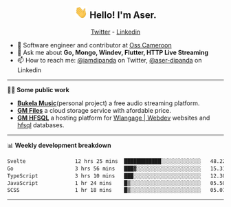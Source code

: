 <h2 align="center"> <img src="https://github.com/gabriel-TheCode/gabriel-TheCode/blob/master/gifs/Hi.gif" width="30px"> Hello! I'm Aser.</h2>
<p align="center">
  <a href="https://twitter.com/iamdipanda">Twitter</a> - 
  <a href="https://www.linkedin.com/in/aser-dipanda/">Linkedin</a>
</p>


- 🔭 Software engineer and contributor at [Oss Cameroon](https://github.com/osscameroon)
- 💬 Ask me about **Go, Mongo, Windev, Flutter, HTTP Live Streaming**
- 📫 How to reach me: [@iamdipanda](https://twitter.com/iamdipanda) on Twitter, [@aser-dipanda](https://www.linkedin.com/in/aser-dipanda/) on Linkedin

-------

👨‍💻 **Some public work**

- **[Bukela Music](https://music.bukela.co)**(personal project) a free audio streaming platform. 
- **[GM Files](https://gamesmania.io)** a cloud storage service with afordable price.
- **[GM HFSQL](https://gamesmania.io)** a hosting platform for [Wlangage | Webdev](https://pcsoft.fr/webdev/index.html) websites and [hfsql](https://pcsoft.fr/accueilpub/hfsql.htm) databases.
-------

📊 **Weekly development breakdown**

<!--START_SECTION:waka-->

```txt
Svelte                12 hrs 25 mins  ████████████░░░░░░░░░░░░░   48.22 %
Go                    3 hrs 56 mins   ███▓░░░░░░░░░░░░░░░░░░░░░   15.31 %
TypeScript            3 hrs 10 mins   ███░░░░░░░░░░░░░░░░░░░░░░   12.30 %
JavaScript            1 hr 24 mins    █▒░░░░░░░░░░░░░░░░░░░░░░░   05.50 %
SCSS                  1 hr 18 mins    █▒░░░░░░░░░░░░░░░░░░░░░░░   05.07 %
```

<!--END_SECTION:waka-->

-------
